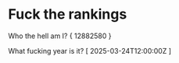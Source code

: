 # Fuck the rankings

Who the hell am I?
{ 12882580 }

What fucking year is it?
[ 2025-03-24T12:00:00Z ]
